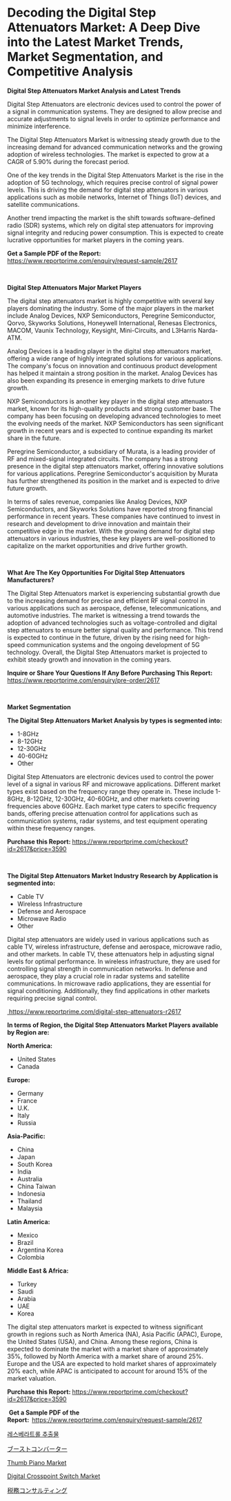 <p><h1>Decoding the Digital Step Attenuators Market: A Deep Dive into the Latest Market Trends, Market Segmentation, and Competitive Analysis</h1></p><p><strong>Digital Step Attenuators Market Analysis and Latest Trends</strong></p>
<p><p>Digital Step Attenuators are electronic devices used to control the power of a signal in communication systems. They are designed to allow precise and accurate adjustments to signal levels in order to optimize performance and minimize interference.</p><p>The Digital Step Attenuators Market is witnessing steady growth due to the increasing demand for advanced communication networks and the growing adoption of wireless technologies. The market is expected to grow at a CAGR of 5.90% during the forecast period.</p><p>One of the key trends in the Digital Step Attenuators Market is the rise in the adoption of 5G technology, which requires precise control of signal power levels. This is driving the demand for digital step attenuators in various applications such as mobile networks, Internet of Things (IoT) devices, and satellite communications.</p><p>Another trend impacting the market is the shift towards software-defined radio (SDR) systems, which rely on digital step attenuators for improving signal integrity and reducing power consumption. This is expected to create lucrative opportunities for market players in the coming years.</p></p>
<p><strong>Get a Sample PDF of the Report:&nbsp;</strong> <a href="https://www.reportprime.com/enquiry/request-sample/2617">https://www.reportprime.com/enquiry/request-sample/2617</a></p>
<p>&nbsp;</p>
<p><strong>Digital Step Attenuators Major Market Players</strong></p>
<p><p>The digital step attenuators market is highly competitive with several key players dominating the industry. Some of the major players in the market include Analog Devices, NXP Semiconductors, Peregrine Semiconductor, Qorvo, Skyworks Solutions, Honeywell International, Renesas Electronics, MACOM, Vaunix Technology, Keysight, Mini-Circuits, and L3Harris Narda-ATM.</p><p>Analog Devices is a leading player in the digital step attenuators market, offering a wide range of highly integrated solutions for various applications. The company's focus on innovation and continuous product development has helped it maintain a strong position in the market. Analog Devices has also been expanding its presence in emerging markets to drive future growth.</p><p>NXP Semiconductors is another key player in the digital step attenuators market, known for its high-quality products and strong customer base. The company has been focusing on developing advanced technologies to meet the evolving needs of the market. NXP Semiconductors has seen significant growth in recent years and is expected to continue expanding its market share in the future.</p><p>Peregrine Semiconductor, a subsidiary of Murata, is a leading provider of RF and mixed-signal integrated circuits. The company has a strong presence in the digital step attenuators market, offering innovative solutions for various applications. Peregrine Semiconductor's acquisition by Murata has further strengthened its position in the market and is expected to drive future growth.</p><p>In terms of sales revenue, companies like Analog Devices, NXP Semiconductors, and Skyworks Solutions have reported strong financial performance in recent years. These companies have continued to invest in research and development to drive innovation and maintain their competitive edge in the market. With the growing demand for digital step attenuators in various industries, these key players are well-positioned to capitalize on the market opportunities and drive further growth.</p></p>
<p>&nbsp;</p>
<p><strong>What Are The Key Opportunities For Digital Step Attenuators Manufacturers?</strong></p>
<p><p>The Digital Step Attenuators market is experiencing substantial growth due to the increasing demand for precise and efficient RF signal control in various applications such as aerospace, defense, telecommunications, and automotive industries. The market is witnessing a trend towards the adoption of advanced technologies such as voltage-controlled and digital step attenuators to ensure better signal quality and performance. This trend is expected to continue in the future, driven by the rising need for high-speed communication systems and the ongoing development of 5G technology. Overall, the Digital Step Attenuators market is projected to exhibit steady growth and innovation in the coming years.</p></p>
<p><strong>Inquire or Share Your Questions If Any Before Purchasing This Report:</strong> <a href="https://www.reportprime.com/enquiry/pre-order/2617">https://www.reportprime.com/enquiry/pre-order/2617</a></p>
<p>&nbsp;</p>
<p><strong>Market Segmentation</strong></p>
<p><strong>The Digital Step Attenuators Market Analysis by types is segmented into:</strong></p>
<p><ul><li>1-8GHz</li><li>8-12GHz</li><li>12-30GHz</li><li>40-60GHz</li><li>Other</li></ul></p>
<p><p>Digital Step Attenuators are electronic devices used to control the power level of a signal in various RF and microwave applications. Different market types exist based on the frequency range they operate in. These include 1-8GHz, 8-12GHz, 12-30GHz, 40-60GHz, and other markets covering frequencies above 60GHz. Each market type caters to specific frequency bands, offering precise attenuation control for applications such as communication systems, radar systems, and test equipment operating within these frequency ranges.</p></p>
<p><strong>Purchase this Report:&nbsp;</strong><a href="https://www.reportprime.com/checkout?id=2617&price=3590">https://www.reportprime.com/checkout?id=2617&price=3590</a></p>
<p>&nbsp;</p>
<p><strong>The Digital Step Attenuators Market Industry Research by Application is segmented into:</strong></p>
<p><ul><li>Cable TV</li><li>Wireless Infrastructure</li><li>Defense and Aerospace</li><li>Microwave Radio</li><li>Other</li></ul></p>
<p><p>Digital step attenuators are widely used in various applications such as cable TV, wireless infrastructure, defense and aerospace, microwave radio, and other markets. In cable TV, these attenuators help in adjusting signal levels for optimal performance. In wireless infrastructure, they are used for controlling signal strength in communication networks. In defense and aerospace, they play a crucial role in radar systems and satellite communications. In microwave radio applications, they are essential for signal conditioning. Additionally, they find applications in other markets requiring precise signal control.</p></p>
<p><a href="https://www.reportprime.com/digital-step-attenuators-r2617">&nbsp;https://www.reportprime.com/digital-step-attenuators-r2617</a></p>
<p><strong>In terms of Region, the Digital Step Attenuators Market Players available by Region are:</strong></p>
<p>
    <p> <strong> North America: </strong>
        <ul>
            <li>United States</li>
            <li>Canada</li>
        </ul>
        </p> 
    <p> <strong> Europe: </strong>
        <ul>
            <li>Germany</li>
            <li>France</li>
            <li>U.K.</li>
            <li>Italy</li>
            <li>Russia</li>
        </ul>
        </p> 
    <p> <strong> Asia-Pacific: </strong>
        <ul>
            <li>China</li>
            <li>Japan</li>
            <li>South Korea</li>
            <li>India</li>
            <li>Australia</li>
            <li>China Taiwan</li>
            <li>Indonesia</li>
            <li>Thailand</li>
            <li>Malaysia</li>
        </ul>
        </p> 
    <p> <strong> Latin America: </strong>
        <ul>
            <li>Mexico</li>
            <li>Brazil</li>
            <li>Argentina Korea</li>
            <li>Colombia</li>
        </ul>
        </p> 
    <p> <strong> Middle East & Africa: </strong>
        <ul>
            <li>Turkey</li>
            <li>Saudi</li>
            <li>Arabia</li>
            <li>UAE</li>
            <li>Korea</li>
        </ul>
    </p>
    </p>
<p><p>The digital step attenuators market is expected to witness significant growth in regions such as North America (NA), Asia Pacific (APAC), Europe, the United States (USA), and China. Among these regions, China is expected to dominate the market with a market share of approximately 35%, followed by North America with a market share of around 25%. Europe and the USA are expected to hold market shares of approximately 20% each, while APAC is anticipated to account for around 15% of the market valuation.</p></p>
<p><strong>Purchase this Report: </strong><a href="https://www.reportprime.com/checkout?id=2617&price=3590">https://www.reportprime.com/checkout?id=2617&price=3590</a></p>
<p>&nbsp;<strong>Get a Sample PDF of the Report:&nbsp;&nbsp;</strong><a href="https://www.reportprime.com/enquiry/request-sample/2617">https://www.reportprime.com/enquiry/request-sample/2617</a></p>
<p><strong></strong></p>
<p><p><a href="https://medium.com/@danieldobroiu20221/%EB%A0%88%EC%8A%A4%EB%B2%A0%EB%9D%BC%ED%8A%B8%EB%A1%A4-%EC%B6%94%EC%B6%9C%EB%AC%BC-%EC%8B%9C%EC%9E%A5%EC%9D%80-2031%EB%85%84%EA%B9%8C%EC%A7%80%EC%9D%98-%EC%8B%9C%EC%9E%A5-%EC%A0%90%EC%9C%A0%EC%9C%A8-%ED%81%AC%EA%B8%B0-%EB%B0%8F-%EC%98%88%EC%83%81-%EC%98%88%EC%B8%A1%EC%97%90-%EC%B4%88%EC%A0%90%EC%9D%84-%EB%A7%9E%EC%B6%A5%EB%8B%88%EB%8B%A4-1c3b18019c50">레스베라트롤 추출물</a></p><p><a href="https://github.com/Sophiaard2003/Market-Research-Report-List-1/blob/main/287576172421.md">ブーストコンバーター</a></p><p><a href="https://issuu.com/reportprime-2/docs/thumb-piano-market-size-2030.pptx">Thumb Piano Market</a></p><p><a href="https://github.com/MyrtisWest1/Market-Research-Report-List-1/blob/main/digital-crosspoint-switch-market.md">Digital Crosspoint Switch Market</a></p><p><a href="https://github.com/hilmi-2a/Market-Research-Report-List-1/blob/main/129545672420.md">税務コンサルティング</a></p></p>